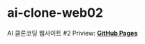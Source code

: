 # ai-clone-web02
AI 클론코딩 웹사이트 #2
Priview: **[GitHub Pages](https://est-study.github.io/ai-clone-web03/)**
